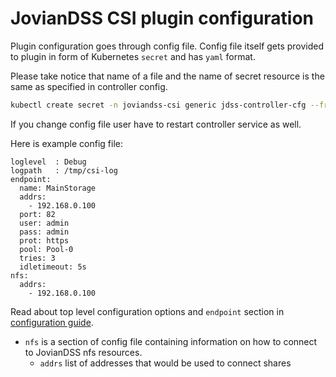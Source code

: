 # JovianDSS CSI plugin configuration

Plugin configuration goes through config file. Config file itself gets provided to plugin in form of Kubernetes `secret` and has `yaml` format.

Please take notice that name of a file and the name of secret resource is the same as specified in controller config.

```bash
kubectl create secret -n joviandss-csi generic jdss-controller-cfg --from-file ./deploy/cfg/cfg.yaml 
```

If you change config file user have to restart controller service as well.

Here is example config file:

```
loglevel  : Debug
logpath   : /tmp/csi-log
endpoint:
  name: MainStorage
  addrs:
    - 192.168.0.100
  port: 82
  user: admin
  pass: admin
  prot: https
  pool: Pool-0
  tries: 3
  idletimeout: 5s
nfs:
  addrs:
    - 192.168.0.100
```

Read about top level configuration options and `endpoint` section in [configuration guide](configuration.md).

- `nfs` is a section of config file containing information on how to connect to JovianDSS nfs resources.
    - `addrs` list of addresses that would be used to connect shares
